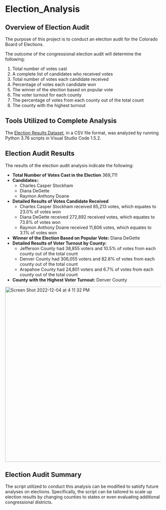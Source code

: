 # Election_Analysis

## Overview of Election Audit
The purpose of this project is to conduct an election audit for the Colorado Board of Elections. 

The outcome of the congressional election audit will determine the following: 
1.	Total number of votes cast
2.	A complete list of candidates who received votes
3.	Total number of votes each candidate received
4.	Percentage of votes each candidate won
5.	The winner of the election based on popular vote
6.	The voter turnout for each county
7.	The percentage of votes from each county out of the total count
8.	The county with the highest turnout

## Tools Utilized to Complete Analysis
The [Election Results Dataset](https://github.com/Morifingk/Election_Analysis/tree/main/Resources), in a CSV file format, was analyzed by running Python 3.76 scripts in Visual Studio Code 1.5.2.

## Election Audit Results

The results of the election audit analysis indicate the following:

-	**Total Number of Votes Cast in the Election** 369,711
-	**Candidates:**:
	- Charles Casper Stockham
	- Diana DeGette
	- Raymon Anthony Doane 
-	**Detailed Results of Votes Candidate Received**
	- Charles Casper Stockham received 85,213 votes, which equates to 23.0% of votes won
	- Diana DeGette received 272,892 received votes, which equates to 73.8% of votes won
	- Raymon Anthony Doane received 11,606 votes, which equates to 3.1% of votes won
-	**Winner of the Election Based on Popular Vote:** Diana DeGette
-	**Detailed Results of Voter Turnout by County:**
	- Jefferson County had 38,855 voters and 10.5% of votes from each county out of the total count
	- Denver County had 306,055 voters and 82.8% of votes from each county out of the total count
	- Arapahoe County had 24,801 voters and 6.7% of votes from each county out of the total count
-	**County with the Highest Voter Turnout:** Denver County

<img width="568" alt="Screen Shot 2022-12-04 at 4 11 32 PM" src="https://user-images.githubusercontent.com/104086409/205515860-476a8eeb-bde5-4ed4-a9c0-cc74c82592e2.png">

## Election Audit Summary
The script utilized to conduct this analysis can be modified to satisfy future analyses on elections. Specifically, the script can be tailored to scale up election results by changing counties to states or even evaluating additional congressional districts. 
